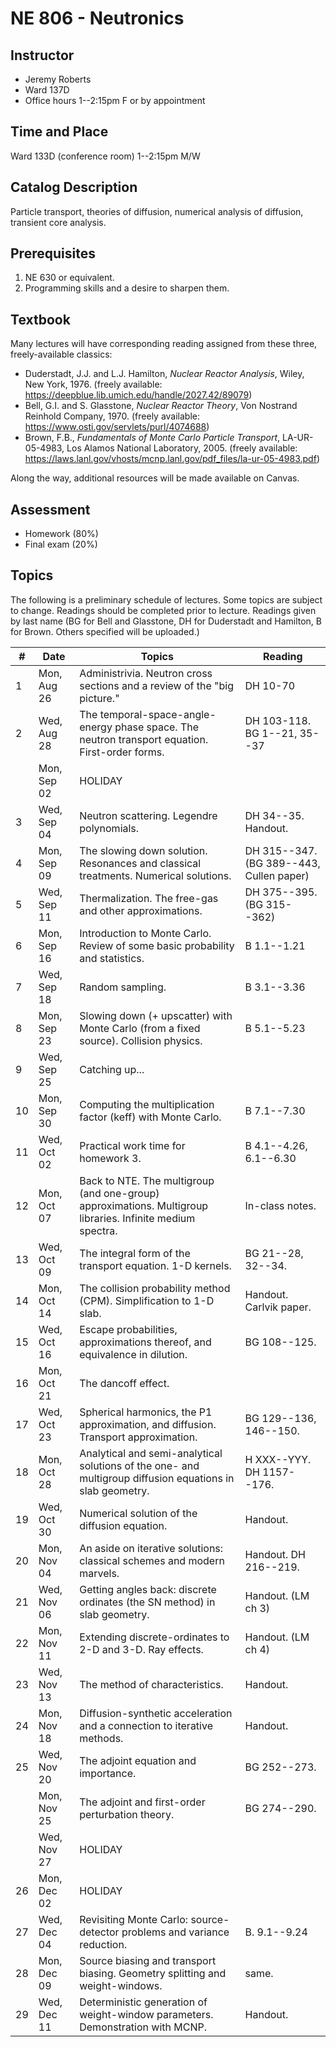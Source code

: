 # NE 806 - Neutronics

## Instructor

 - Jeremy Roberts 
 - Ward 137D 
 - Office hours 1--2:15pm F or by appointment

## Time and Place

Ward 133D (conference room) 1--2:15pm M/W

## Catalog Description

Particle transport, theories of diffusion, numerical analysis of
diffusion, transient core analysis.

## Prerequisites

 1. NE 630 or equivalent.
 2. Programming skills and a desire to sharpen them.


## Textbook

Many lectures will have corresponding reading assigned from these three,
freely-available classics:

  - Duderstadt, J.J. and L.J. Hamilton, *Nuclear Reactor Analysis*,
    Wiley, New York, 1976. 
    (freely available: https://deepblue.lib.umich.edu/handle/2027.42/89079)
  - Bell, G.I. and S. Glasstone, *Nuclear Reactor Theory*,
    Von Nostrand Reinhold Company, 1970. 
    (freely available: https://www.osti.gov/servlets/purl/4074688)
  - Brown, F.B., *Fundamentals of Monte Carlo Particle Transport*,
    LA-UR-05-4983, Los Alamos National Laboratory, 2005.
    (freely available: https://laws.lanl.gov/vhosts/mcnp.lanl.gov/pdf_files/la-ur-05-4983.pdf)

Along the way, additional resources will be made available on Canvas.


## Assessment

 - Homework (80%)
 - Final exam (20%)

## Topics

The following is a preliminary schedule of lectures.  Some topics are subject to change.
Readings should be completed prior to lecture.  Readings given by last name
(BG for Bell and Glasstone, DH for Duderstadt and Hamilton, B for Brown.  Others
specified will be uploaded.)


| #  |  Date      | Topics                                                            | Reading            |
|----|----------- |-------------------------------------------------------------------|--------------------|
|	1	|	Mon, Aug 26	|	Administrivia.  Neutron cross sections and a review of the "big picture."	|	DH 10-70
|	2	|	Wed, Aug 28	|	The temporal-space-angle-energy phase space.  The neutron transport equation.  First-order forms.	|	DH 103-118.  BG 1--21, 35--37
|		|	Mon, Sep 02	|	HOLIDAY	|	
|	3	|	Wed, Sep 04	|	Neutron scattering.  Legendre polynomials. 	|	DH 34--35.  Handout.
|	4	|	Mon, Sep 09	|	The slowing down solution.  Resonances and classical treatments.  Numerical solutions.	|	DH 315--347. (BG 389--443, Cullen paper)
|	5	|	Wed, Sep 11	|	Thermalization.  The free-gas and other approximations.	|	DH 375--395. (BG 315--362)
|	6	|	Mon, Sep 16	|	Introduction to Monte Carlo.  Review of some basic probability and statistics. 	|	B 1.1--1.21
|	7	|	Wed, Sep 18	|	Random sampling.	|	B 3.1--3.36
|	8	|	Mon, Sep 23	|	Slowing down (+ upscatter) with Monte Carlo (from a fixed source).   Collision physics.  	|	B 5.1--5.23
|	9	|	Wed, Sep 25	|	Catching up...	|	
|	10	|	Mon, Sep 30	|	Computing the multiplication factor (keff) with Monte Carlo.	|	B 7.1--7.30
|	11	|	Wed, Oct 02	|	Practical work time for homework 3.	|	B 4.1--4.26, 6.1--6.30
|	12	|	Mon, Oct 07	|	Back to NTE.  The multigroup (and one-group) approximations.  Multigroup libraries.  Infinite medium spectra.	|	In-class notes.
|	13	|	Wed, Oct 09	|	The integral form of the transport equation.  1-D kernels.	|	BG 21--28, 32--34.
|	14	|	Mon, Oct 14	|	The collision probability method (CPM).  Simplification to 1-D slab.	|	Handout.  Carlvik paper.
|	15	|	Wed, Oct 16	|	Escape probabilities, approximations thereof, and equivalence in dilution. 	|	BG 108--125.
|	16	|	Mon, Oct 21	|	The dancoff effect.	|
|	17	|	Wed, Oct 23	|	Spherical harmonics, the P1 approximation, and diffusion.  Transport approximation.	|	BG 129--136, 146--150.
|	18	|	Mon, Oct 28	|	Analytical and semi-analytical solutions of the one- and multigroup diffusion equations in slab geometry.	|	H XXX--YYY.  DH 1157--176.
|	19	|	Wed, Oct 30	|	Numerical solution of the diffusion equation.  	|	Handout. 
|	20	|	Mon, Nov 04	|	An aside on iterative solutions: classical schemes and modern marvels.	|	Handout. DH 216--219.
|	21	|	Wed, Nov 06	|	Getting angles back: discrete ordinates (the SN method) in slab geometry.  	|	Handout. (LM ch 3)
|	22	|	Mon, Nov 11	|	Extending discrete-ordinates to 2-D and 3-D.  Ray effects.	|	Handout. (LM ch 4)
|	23	|	Wed, Nov 13	|	The method of characteristics.	|	Handout.
|	24	|	Mon, Nov 18	|	Diffusion-synthetic acceleration and a connection to iterative methods.	|	Handout.
|	25	|	Wed, Nov 20	|	The adjoint equation and importance. 	|	BG 252--273.
|		|	Mon, Nov 25	|	The adjoint and first-order perturbation theory. 	|	BG 274--290.
|		|	Wed, Nov 27	|	HOLIDAY	|	
|	26	|	Mon, Dec 02	|	HOLIDAY	|	
|	27	|	Wed, Dec 04	|	Revisiting Monte Carlo: source-detector problems and variance reduction.	|	B. 9.1--9.24
|	28	|	Mon, Dec 09	|	Source biasing and transport biasing.  Geometry splitting and weight-windows.	|	same.
|	29	|	Wed, Dec 11	|	Deterministic generation of weight-window parameters.  Demonstration with MCNP.	|	Handout.
							
							
							
							
							
							
							
							
							
							
							
							
							
							
							
							
							
							
							
							
							
							
							
							
							
							
							
							
							
							
							
							
							
							
							
							
							
							
							
							
							
							
							
							
							
							
							
							
							
							
							
							
							
							
							
							
							
							
							
							
							
							
							
							
							
							
							
							
							
							
							
							
							
							
							
							
							
							
							
							
							
							
							
							
							
							
							
							
							
							
							
							
							
							
							
							
							
							
							
							
							
							
							
							
							
							
							
							
							
							
							
							
							
							
							
							
							
							
							
							
							
							
							
							
							
							
							
							
							
							
							
							
							
							
							
							
							
							
							
							
							
							
							
							
							
							
							
							
							
							
							
							
							
							
							
							
							
							
							
							
							
							
							
							
							
							
							
							
							
							
							
							
							
							
							
							
							
							
							
							
							
							
							
							
							
							
							
							
							
							
							
							
							
							
							
							
							
							
							
							
							
							
							
							
							
							
							
							
							
							
							
							
							
							
							
							
							
							
							
							
							
							
							
							
							
							
							
							
							
							
							
							
							
							
							
							
							
							
							
							
							
							
							
							
							
							
							
							
							
							
							
							
							
							
							
							
							
							
							
							
							
							
							
							
							
							
							
							
							
							
							
							
							
							
							
							
							
							
							
							
							
							
							
							
							
							
							
							
							
							
							
							
							
							
							
							
							
							
							
							
							
							
							
							
							
							
							
							
							
							
							
							
							
							
							
							
							
							
							
							
							
							
							
							
							
							
							
							
							
							
							
							
							
							
							
							
							
							
							
							
							
							
							
							
							
							
							
							
							
							
							
							
							
							
							
							
							
							
							
							
							
							
							
							
							
							
							
							
							
							
							
							
							
							
							
							
							
							
							
							
							
							
							
							
							
							
							
							
							
							
							
							
							
							
							
							
							
							
							
							
							
							
							
							
							
							
							
							
							
							
							
							
							
							
							
							
							
							
							
							
							
							
							
							
							
							
							
							
							
							
							
							
							
							
							
							
							
							
							
							
							
							
							
							
							
							
							
							
							
							
							
							
							
							
							
							
							
							
							
							
							
							
							
							
							
							
							
							
							
							
							
							
							
							
							
							
							
							
							
							
							
							
							
							
							
							
							
							
							
							
							
							
							
							
							
							
							
							
							
							
							
							
							
							
							
							
							
							
							
							
							
							
							
							
							
							
							
							
							
							
							
							
							
							
							
							
							
							
							
							
							
							
							
							
							
							
							
							
							
							
							
							
							
							
							
							
							
							
							
							
							
							
							
							
							
							
							
							
							
							
							
							
							
							
							
							
							
							
							
							
							
							
							
							
							
							
							
							
							
							
							
							
							
							
							
							
							
							
							
							
							
							
							
							
							
							
							
							
							
							
							
							
							
							
							
							
							
							
							
							
							
							
							
							
							
							
							
							
							
							
							
							
							
							
							
							
							
							
							
							
							
							
							
							
							
							
							
							
							
							
							
							
							
							
							
							
							
							
							
							
							
							
							
							
							
							
							
							
							
							
							
							
							
							
							
							
							
							
							
							
							
							
							
							
							
							
							
							
							
							
							
							
							
							
							
							
							
							
							
							
							
							
							
							
							
							
							
							
							
							
							
							
							
							
							
							
							
							
							
							
							
							
							
							
							
							
							
							
							
							
							
							
							
							
							
							
							
							
							
							
							
							
							
							
							
							
							
							
							
							
							
							
							
							
							
							
							
							
							
							
							
							
							
							
							
							
							
							
							
							
							
							
							
							
							
							
							
							
							
							
							
							
							
							
							
							
							
							
							
							
							
							
							
							
							
							
							
							
							
							
							
							
							
							
							
							
							
							
							
							
							
							
							
							
							
							
							
							
							
							
							
							
							
							
							
							
							
							
							
							
							
							
							
							
							
							
							
							
							
							
							
							
							
							
							
							
							
							
							
							
							
							
							
							
							
							
							
							
							
							
							
							
							
							
							
							
							
							
							
							
							
							
							
							
							
							
							
							
							
							
							
							
							
							
							
							
							
							
							
							
							
							
							
							
							
							
							
							
							
							
							
							
							
							
							
							
							
							
							
							
							
							
							
							
							
							
							
							
							
							
							
							
							
							
							
							
							
							
							
							
							
							
							
							
							
							
							
							
							
							
							
							
							
							
							
							
							
							
							
							
							
							
							
							
							
							
							
							
							
							
							
							
							
							
							
							
							
							
							
							
							
							



